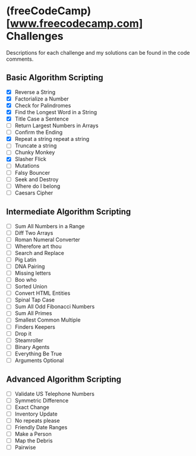 # (freeCodeCamp)[www.freecodecamp.com] Challenges
Descriptions for each challenge and my solutions can be found in the code comments.
## Basic Algorithm Scripting
- [x] Reverse a String
- [x] Factorialize a Number
- [x] Check for Palindromes
- [x] Find the Longest Word in a String
- [x] Title Case a Sentence
- [ ] Return Largest Numbers in Arrays
- [ ] Confirm the Ending
- [x] Repeat a string repeat a string
- [ ] Truncate a string
- [ ] Chunky Monkey
- [x] Slasher Flick
- [ ] Mutations
- [ ] Falsy Bouncer
- [ ] Seek and Destroy
- [ ] Where do I belong
- [ ] Caesars Cipher

## Intermediate Algorithm Scripting

- [ ] Sum All Numbers in a Range
- [ ] Diff Two Arrays
- [ ] Roman Numeral Converter
- [ ] Wherefore art thou
- [ ] Search and Replace
- [ ] Pig Latin
- [ ] DNA Pairing
- [ ] Missing letters
- [ ] Boo who
- [ ] Sorted Union
- [ ] Convert HTML Entities
- [ ] Spinal Tap Case
- [ ] Sum All Odd Fibonacci Numbers
- [ ] Sum All Primes
- [ ] Smallest Common Multiple
- [ ] Finders Keepers
- [ ] Drop it
- [ ] Steamroller
- [ ] Binary Agents
- [ ] Everything Be True
- [ ] Arguments Optional

## Advanced Algorithm Scripting

- [ ] Validate US Telephone Numbers
- [ ] Symmetric Difference
- [ ] Exact Change
- [ ] Inventory Update
- [ ] No repeats please
- [ ] Friendly Date Ranges
- [ ] Make a Person
- [ ] Map the Debris
- [ ] Pairwise
